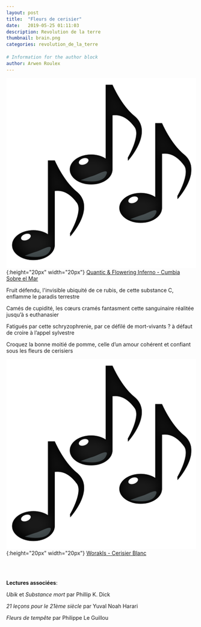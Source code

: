 ```yaml
---
layout: post
title:  "Fleurs de cerisier"
date:   2019-05-25 01:11:03
description: Revolution de la terre
thumbnail: brain.png
categories: revolution_de_la_terre

# Information for the author block
author: Arwen Roulex
---
```





![](/assets/img/notes.png){:height="20px" width="20px"} [Quantic & Flowering Inferno - Cumbia Sobre el Mar][link1] 

Fruit défendu, l'invisible ubiquité de ce rubis, de cette substance C, enflamme le paradis terrestre

Camés de cupidité, les cœurs cramés fantasment cette sanguinaire réalitée jusqu’à s euthanasier 

Fatigués par cette schryzophrenie, par ce défilé de mort-vivants ? à défaut de croire à l’appel sylvestre 

Croquez la bonne moitié de pomme, celle d’un amour cohérent et confiant sous les fleurs de cerisiers


![](/assets/img/notes.png){:height="20px" width="20px"} [Worakls - Cerisier Blanc][link2] 

[link1]: https://www.youtube.com/watch?v=1HzxlcrLHQ0
[link2]: https://www.youtube.com/watch?v=0jcI-hB_QAI

<br/>
<br/>

**Lectures associées**: 

_Ubik_ et _Substance mort_ par Phillip K. Dick 

_21 leçons pour le 21ème siècle_ par Yuval Noah Harari

_Fleurs de tempête_ par Philippe Le Guillou
